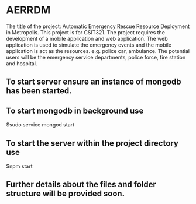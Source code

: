# AERRDM
The title of the project: Automatic Emergency Rescue Resource Deployment in Metropolis. This project is for CSIT321. The project requires the development of  a mobile application and web application. The web application is used to simulate the emergency events and the mobile application is act as the resources. e.g. police car, ambulance. The potential users will be the emergency service departments, police force, fire station and hospital.

## To start server ensure an instance of mongodb has been started.
## To start mongodb in background use
  $sudo service mongod start
  
## To start the server within the project directory use
  $npm start
  
## Further details about the files and folder structure will be provided soon.
